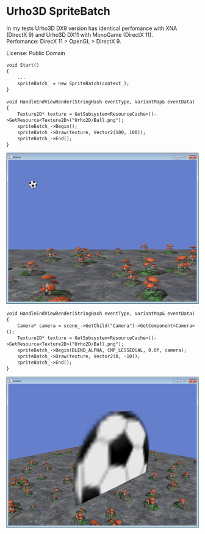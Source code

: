 # Urho3D SpriteBatch

In my tests Urho3D DX9 version has identical perfomance with XNA (DirectX 9) and Urho3D DX11 with MonoGame (DirectX 11).<br>
Perfomance: DirecX 11 > OpenGL > DirectX 9.

License: Public Domain

```
void Start()
{
    ...
    spriteBatch_ = new SpriteBatch(context_);
}

void HandleEndViewRender(StringHash eventType, VariantMap& eventData)
{
    Texture2D* texture = GetSubsystem<ResourceCache>()->GetResource<Texture2D>("Urho2D/Ball.png");
    spriteBatch_->Begin();
    spriteBatch_->Draw(texture, Vector2(100, 100));
    spriteBatch_->End();
}
```
![Screenshot1](https://github.com/1vanK/Urho3DSpriteBatch/raw/master/Screen01.png)
```
void HandleEndViewRender(StringHash eventType, VariantMap& eventData)
{
    Camera* camera = scene_->GetChild("Camera")->GetComponent<Camera>();
    Texture2D* texture = GetSubsystem<ResourceCache>()->GetResource<Texture2D>("Urho2D/Ball.png");
    spriteBatch_->Begin(BLEND_ALPHA, CMP_LESSEQUAL, 0.0f, camera);
    spriteBatch_->Draw(texture, Vector2(0, -10));
    spriteBatch_->End();
}
```
![Screenshot2](https://github.com/1vanK/Urho3DSpriteBatch/raw/master/Screen02.png)

